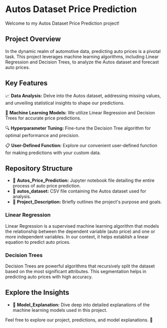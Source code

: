 # Autos Dataset Price Prediction
 Welcome to my Autos Dataset Price Prediction project!
 
## Project Overview

In the dynamic realm of automotive data, predicting auto prices is a pivotal task. This project leverages machine learning algorithms, including Linear Regression and Decision Trees, to analyze the Autos dataset and forecast auto prices.

## Key Features

📈 **Data Analysis:** Delve into the Autos dataset, addressing missing values, and unveiling statistical insights to shape our predictions.

🤖 **Machine Learning Models:** We utilize Linear Regression and Decision Trees for accurate price predictions.

🔍 **Hyperparameter Tuning:** Fine-tune the Decision Tree algorithm for optimal performance and precision.

📋 **User-Defined Function:** Explore our convenient user-defined function for making predictions with your custom data.

## Repository Structure

- 📁 **Autos_Price_Prediction:** Jupyter notebook file detailing the entire process of auto price prediction.
- 📁 **autos_dataset:** CSV file containing the Autos dataset used for analysis.
- 📁 **Project_Description:** Briefly outlines the project's purpose and goals.

### Linear Regression

Linear Regression is a supervised machine learning algorithm that models the relationship between the dependent variable (auto price) and one or more independent variables. In our context, it helps establish a linear equation to predict auto prices.

### Decision Trees

Decision Trees are powerful algorithms that recursively split the dataset based on the most significant attributes. This segmentation helps in predicting auto prices with high accuracy.

## Explore the Insights

- 📁 **Model_Explanation:** Dive deep into detailed explanations of the machine learning models used in this project.
  
Feel free to explore our project, predictions, and model explanations. 🚀


